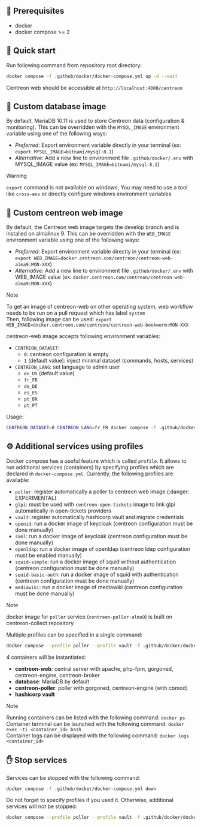 ## :memo: Prerequisites

* docker
* docker compose >= 2

## :rocket: Quick start

Run following command from repository root directory:

```bash
docker compose -f .github/docker/docker-compose.yml up -d --wait
```

Centreon web should be accessible at `http://localhost:4000/centreon`

## :toolbox: Custom database image

By default, MariaDB 10.11 is used to store Centreon data (configuration & monitoring).
This can be overridden with the `MYSQL_IMAGE` environment variable using one of the following ways:
* *Preferred*: Export environment variable directly in your terminal (ex: `export MYSQL_IMAGE=bitnami/mysql:8.1`)
* *Alternative*: Add a new line to environment file `.github/docker/.env` with MYSQL_IMAGE value (ex: `MYSQL_IMAGE=bitnami/mysql:8.1`)

> [!WARNING]
> `export` command is not available on windows, You may need to use a tool like `cross-env` or directly configure windows environment variables

## :toolbox: Custom centreon web image

By default, the Centreon web image targets the develop branch and is installed on almalinux 9.
This can be overridden with the `WEB_IMAGE` environment variable using one of the following ways:
* *Preferred*: Export environment variable directly in your terminal (ex: `export WEB_IMAGE=docker.centreon.com/centreon/centreon-web-alma9:MON-XXX`)
* *Alternative*: Add a new line to environment file `.github/docker/.env` with WEB_IMAGE value (ex: `docker.centreon.com/centreon/centreon-web-alma9:MON-XXX`)

> [!NOTE]
> To get an image of centreon-web on other operating system, web workflow needs to be run on a pull request which has label `system`<br/>
> Then, following image can be used: `export WEB_IMAGE=docker.centreon.com/centreon/centreon-web-bookworm:MON-XXX`

centreon-web image accepts following environment variables:
* `CENTREON_DATASET`:
  * `0`: centreon configuration is empty
  * `1` (default value): inject minimal dataset (commands, hosts, services)
* `CENTREON_LANG`: set language to admin user
  * `en_US` (default value)
  * `fr_FR`
  * `de_DE`
  * `es_ES`
  * `pt_BR`
  * `pt_PT`

Usage:

```bash
CENTREON_DATASET=0 CENTREON_LANG=fr_FR docker compose -f .github/docker/docker-compose.yml up -d --wait
```

## :gear: Additional services using profiles

Docker compose has a useful feature which is called `profile`.
It allows to run additional services (containers) by specifying profiles which are declared in `docker-compose.yml`.
Currently, the following profiles are available:
* `poller`: register automatically a poller to centreon web image (:danger: EXPERIMENTAL)
* `glpi`: must be used with `centreon-open-tickets` image to link glpi automatically in open-tickets providers
* `vault`: register automatically hashicorp vault and migrate credentials
* `openid`: run a docker image of keycloak (centreon configuration must be done manually)
* `saml`: run a docker image of keycloak (centreon configuration must be done manually)
* `openldap`: run a docker image of openldap (centreon ldap configuration must be enabled manually)
* `squid-simple`: run a docker image of squid without authentication (centreon configuration must be done manually)
* `squid-basic-auth`: run a docker image of squid with authentication (centreon configuration must be done manually)
* `mediawiki`: run a docker image of mediawiki (centreon configuration must be done manually)

> [!NOTE]
> docker image for `poller` service (`centreon-poller-alma9`) is built on centreon-collect repository<br/>

Multiple profiles can be specified in a single command:

```bash
docker compose --profile poller --profile vault -f .github/docker/docker-compose.yml up -d --wait
```

4 containers will be instantiated:
* **centreon-web**: central server with apache, php-fpm, gorgoned, centreon-engine, centreon-broker
* **database**: MariaDB by default
* **centreon-poller**: poller with gorgoned, centreon-engine (with cbmod)
* **hashicorp vault**

> [!NOTE]
> Running containers can be listed with the following command: `docker ps`<br/>
> Container terminal can be launched with the following command: `docker exec -ti <container_id> bash`<br/>
> Container logs can be displayed with the following command: `docker logs <container_id>`


## :hand: Stop services

Services can be stopped with the following command:

```bash
docker compose -f .github/docker/docker-compose.yml down
```

Do not forget to specify profiles if you used it. Otherwise, additional services will not be stopped:

```bash
docker compose --profile poller --profile vault -f .github/docker/docker-compose.yml down
```
